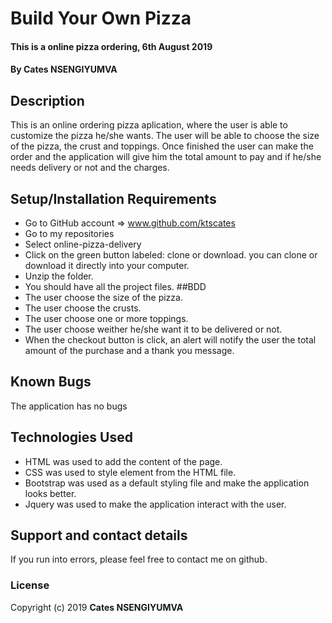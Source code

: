 # Build Your Own Pizza
#### This is a online pizza ordering, 6th August 2019
#### By **Cates NSENGIYUMVA**
## Description
This is an online ordering pizza aplication, where the user is able to customize the pizza he/she wants. The user will be able to choose the size of the pizza, the crust and toppings. Once finished the user can make the order and the application will give him the total amount to pay and if he/she needs delivery or not and the charges.
## Setup/Installation Requirements
* Go to GitHub account => www.github.com/ktscates
* Go to my repositories
* Select online-pizza-delivery
* Click on the green button labeled: clone or download. you can clone or download it directly into your computer.
* Unzip the folder.
* You should have all the project files.
##BDD
* The user choose the size of the pizza.
* The user choose the crusts.
* The user choose one or more toppings.
* The user choose weither he/she want it to be delivered or not.
* When the checkout button is click, an alert will notify the user the total amount  of the purchase and a thank you message.
## Known Bugs
The application has no bugs
## Technologies Used
* HTML was used to add the content of the page.
* CSS was used to style element from the HTML file.
* Bootstrap was used as a default styling file and make the application looks better.
* Jquery was used to make the application interact with the user.
## Support and contact details
If you run into errors, please feel free to contact me on github.
### License
Copyright (c) 2019 **Cates NSENGIYUMVA**